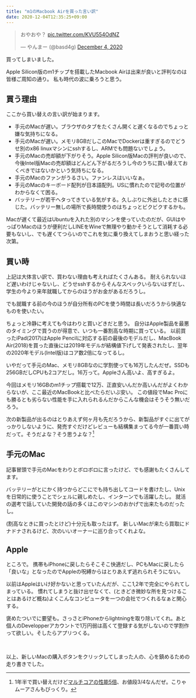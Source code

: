 ```yaml
---
title: "m1のMacbook Airを買った言い訳"
date: 2020-12-04T12:35:25+09:00
---
```


<blockquote class="twitter-tweet" data-partner="tweetdeck"><p lang="ja" dir="ltr">おやおや？ <a href="https://t.co/KVU554OdNZ">pic.twitter.com/KVU554OdNZ</a></p>&mdash; やんまー (@basd4g) <a href="https://twitter.com/basd4g/status/1334697452855705604?ref_src=twsrc%5Etfw">December 4, 2020</a></blockquote>
<script async src="https://platform.twitter.com/widgets.js" charset="utf-8"></script>

買ってしまいました。

Apple Silicon版のm1チップを搭載したMacbook Airは出来が良いと評判なのは皆様ご周知の通り。
私も時代の波に乗ろうと思う。

## 買う理由

ここから買い替えの言い訳が始まります。

- 手元のMacが遅い。ブラウザのタブをたくさん開くと遅くなるのでちょっと嫌な気持ちになる。
- 手元のMacが遅い。メモリ8GBだしこのMacでDockerは重すぎるのでどうせ別のx86 linuxマシンにsshするし、ARMでも問題ないでしょう。
- 手元のMacの売却額が下がりそう。Apple Silicon版Macの評判が良いので、今後Intel版Macの売却額はどんどん下がるだろうし今のうちに買い替えておくべきではないかという気持ちになる。
- 手元のMacのファンがうるさい。ファンレスはいいなぁ。
- 手元のMacのキーボード配列が日本語配列。USに慣れたので記号の位置がわからなくて困る。
- バッテリーが若干ヘタってきている気がする。久しぶりに外出したときに感じた。バッテリー無しの場所で長時間使うのはちょっとビクビクするかも。

Macが遅くて最近はUbuntuを入れた別のマシンを使っていたのだが、GUIはやっぱりMacのほうが便利だしLINEをWineで無理やり動かそうとして消耗する必要もないし、でも遅くてつらいのでこれを気に乗り換えてしまおうと思い経った次第。

## 買い時

上記は大体言い訳で、買わない理由も考えればたくさんある。
耐えられないほど遅いわけじゃないし、どうせsshするからそんなスペックいらないはずだし、学生の今より来年就職してからのほうがお金があるだろうし。

でも就職する前の今のほうが自分所有のPCを使う時間は長いだろうから快適なものを使いたい。

ちょっと冷静に考えても今はわりと買いどきだと思う。
自分はApple製品を最悪のタイミングで買うのが得意で、いつも一番割高な時期に買っている。
以前買ったiPad(2017)はApple Pencilに対応する前の最後のモデルだし、MacBook Air(2018)を買った直後には2019年モデルが結構値下げして発表されたし、翌年の2020年モデル(Intel版)はコア数2倍になってるし。

いやだって手元のMac、メモリ8GBなのに学割使っても16万したんだぜ。SSDも256GBだしCPUも2コアだし。16万って。Appleさん高いよ、高すぎるよ。

今回はメモリ16GBのm1チップ搭載で12万、正直安いんだか高いんだがよくわからないが、ここ最近のMacBookと比べたらだいぶ安い。
この値段でMac Proにも勝るとも劣らない性能を手に入れられるんだからこんな機会はそうそう無いだろう。

次の新製品が出るのはとりあえず何ヶ月も先だろうから、新製品がすぐに出てがっかりしないように、発売すぐだけどレビューも結構集まってる今が一番買い時だって。そうだよな？そう思うよな？[^1]

## 手元のMac

記事冒頭で手元のMacをわりとボロボロに言ったけど、でも感謝もたくさんしてます。

バッテリーがとにかく持つからどこにでも持ち出してコードを書けたし、Unixを日常的に使うことでシェルに親しめたし、インターンでも活躍したし。
就活の選考で話していた開発の話の多くはこのマシンのおかげで出来たものだったし。

(割高なときに買ったとけど)十分元も取ったはず。
新しいMacが来たら買取にドナドナされるけど、次のいいオーナーに巡り合ってくれよな。

## Apple

ところで。
携帯もiPhoneに戻したらそこそこ快適だし、PCもMacに戻したら「良いな」となったのでAppleの呪縛からはとりあえず逃れられそうにない。

以前はAppleはいけ好かないと思っていたんだが、ここ1,2年で完全にやられてしまっている。
慣れてしまうと抜け出せなくて、(ときどき微妙な所を見つけることはあるけど概ね)よくこんなコンピュータを一つの会社でつくれるなぁと関心する。

褒めたついでに要望も。さっさとiPhoneからlightningを取り除いてくれ。あと個人のDevelopperアカウントで1万円弱は高くて登録する気がしないので学割作って欲しい。そしたらアプリつくる。

<br/>

以上、新しいMacの購入ボタンをクリックしてしまった人の、心を鎮めるための走り書きでした。

[^1]: 1年半で買い替えだけど<a href="https://browser.geekbench.com/v5/cpu">マルチコアの性能5倍</a>、お値段3/4なんだぜ。こりゃムーアさんもびっくり。
